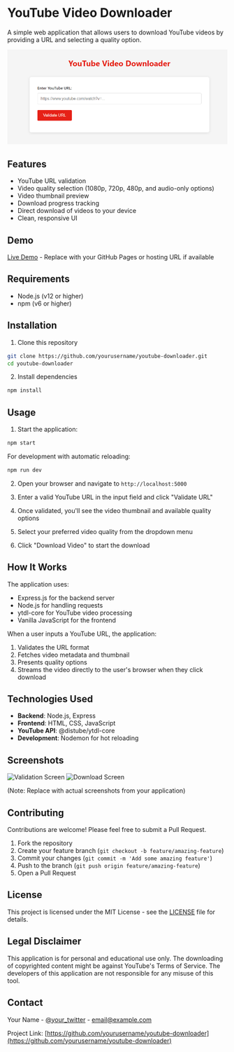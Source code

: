 # YouTube Video Downloader

A simple web application that allows users to download YouTube videos by providing a URL and selecting a quality option.

![YouTube Downloader Screenshot](screenshots/screenshot.png)

## Features

- YouTube URL validation
- Video quality selection (1080p, 720p, 480p, and audio-only options)
- Video thumbnail preview 
- Download progress tracking
- Direct download of videos to your device
- Clean, responsive UI

## Demo

[Live Demo](https://github.com/yourusername/youtube-downloader) - Replace with your GitHub Pages or hosting URL if available

## Requirements

- Node.js (v12 or higher)
- npm (v6 or higher)

## Installation

1. Clone this repository
```bash
git clone https://github.com/yourusername/youtube-downloader.git
cd youtube-downloader
```

2. Install dependencies
```bash
npm install
```

## Usage

1. Start the application:

```bash
npm start
```

For development with automatic reloading:
```bash
npm run dev
```

2. Open your browser and navigate to `http://localhost:5000`

3. Enter a valid YouTube URL in the input field and click "Validate URL"

4. Once validated, you'll see the video thumbnail and available quality options

5. Select your preferred video quality from the dropdown menu

6. Click "Download Video" to start the download

## How It Works

The application uses:
- Express.js for the backend server
- Node.js for handling requests
- ytdl-core for YouTube video processing
- Vanilla JavaScript for the frontend

When a user inputs a YouTube URL, the application:
1. Validates the URL format
2. Fetches video metadata and thumbnail
3. Presents quality options
4. Streams the video directly to the user's browser when they click download

## Technologies Used

- **Backend**: Node.js, Express
- **Frontend**: HTML, CSS, JavaScript
- **YouTube API**: @distube/ytdl-core
- **Development**: Nodemon for hot reloading

## Screenshots

![Validation Screen](screenshots/validation.png)
![Download Screen](screenshots/download.png)

(Note: Replace with actual screenshots from your application)

## Contributing

Contributions are welcome! Please feel free to submit a Pull Request.

1. Fork the repository
2. Create your feature branch (`git checkout -b feature/amazing-feature`)
3. Commit your changes (`git commit -m 'Add some amazing feature'`)
4. Push to the branch (`git push origin feature/amazing-feature`)
5. Open a Pull Request

## License

This project is licensed under the MIT License - see the [LICENSE](LICENSE) file for details.

## Legal Disclaimer

This application is for personal and educational use only. The downloading of copyrighted content might be against YouTube's Terms of Service. The developers of this application are not responsible for any misuse of this tool. 

## Contact

Your Name - [@your_twitter](https://twitter.com/your_twitter) - email@example.com

Project Link: [https://github.com/yourusername/youtube-downloader](https://github.com/yourusername/youtube-downloader) 
